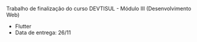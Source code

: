 

Trabalho de finalização do curso DEVTISUL - Módulo III (Desenvolvimento Web)

- Flutter
- Data de entrega: 26/11

